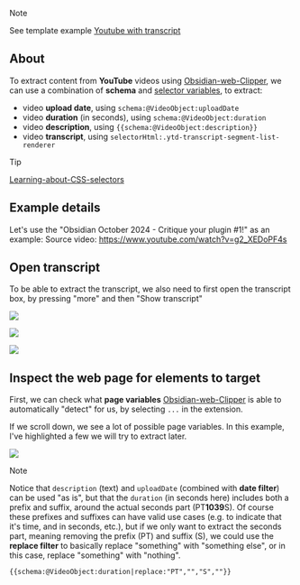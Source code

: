 > [!NOTE]
> See template example [Youtube with transcript](Template-guides/Youtube/YouTube-with-transcript.md)

## About

To extract content from **YouTube** videos using [Obsidian-web-Clipper](Resources/Obsidian-web-Clipper), we can use a combination of **schema** and [selector variables](https://github.com/obsidianmd/obsidian-clipper?tab=readme-ov-file#selector-variables), to extract:
- video **upload date**, using `schema:@VideoObject:uploadDate`
- video **duration** (in seconds), using `schema:@VideoObject:duration`
- video **description**, using `{{schema:@VideoObject:description}}`
- video **transcript**, using `selectorHtml:.ytd-transcript-segment-list-renderer`

> [!TIP]
> [Learning-about-CSS-selectors](Resources/Learning-about-CSS-selectors)


## Example details

Let's use the "Obsidian October 2024 - Critique your plugin #1!" as an example:
Source video: https://www.youtube.com/watch?v=g2_XEDoPF4s

## Open transcript

To be able to extract the transcript, we also need to first open the transcript box, by pressing "more" and then "Show transcript"

![](../Images/20241021093336-youtube-more.png)

![](../Images/20241021093412-youtube-show-transcript.png)

![](../Images/20241021093438-youtube-transcript.png)

## Inspect the web page for elements to target

First, we can check what **page variables** [Obsidian-web-Clipper](../Resources/Obsidian-web-Clipper.md) is able to automatically "detect" for us, by selecting `...` in the extension.

If we scroll down, we see a lot of possible page variables. In this example, I've highlighted a few we will try to extract later.

![](../Images/20241021093848-youtube-page-variables.png)

> [!NOTE]
> Notice that `description` (text) and `uploadDate` (combined with **date filter**) can be used "as is", but that the `duration` (in seconds here) includes both a prefix and suffix, around the actual seconds part (PT**1039**S). Of course these prefixes and suffixes can have valid use cases (e.g. to indicate that it's time, and in seconds, etc.), but if we only want to extract the seconds part, meaning removing the prefix (PT) and suffix (S), we could use the **replace filter** to basically replace "something" with "something else", or in this case, replace "something" with "nothing". 
> 
> ```text
> {{schema:@VideoObject:duration|replace:"PT","","S",""}}
> ```


